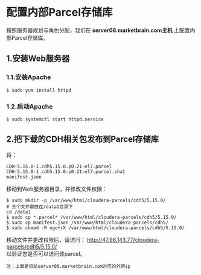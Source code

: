 配置内部Parcel存储库
================================================================================
按照服务器规划与角色分配，我们在 **server06.marketbrain.com主机** 上配置内部Parcel存储库。

## 1.安装Web服务器

### 1.1.安装Apache
```shell
$ sudo yum install httpd
```

### 1.2.启动Apache
```shell  
$ sudo systemctl start httpd.service
```

## 2.把下载的CDH相关包发布到Parcel存储库
将：
```
CDH-5.15.0-1.cdh5.15.0.p0.21-el7.parcel
CDH-5.15.0-1.cdh5.15.0.p0.21-el7.parcel.sha1
manifest.json
```
移动到Web服务器目录，并修改文件权限：
```shell
$ sudo mkdir -p /var/www/html/cloudera-parcels/cdh5/5.15.0/
# 三个文件都放在/data1目录下
cd /data1
$ sudo cp *.parcel* /var/www/html/cloudera-parcels/cdh5/5.15.0/
$ sudo cp manifest.json /var/www/html/cloudera-parcels/cdh5/
$ sudo chmod -R ugo+rX /var/www/html/cloudera-parcels/cdh5/5.15.0/
```
移动文件并更改权限后，请访问：
http://47.98.143.77/cloudera-parcels/cdh5/5.15.0/  
以验证您是否可以访问该parcel。
```
注：上面是目前server06.marketbrain.com对应的外网ip
```
